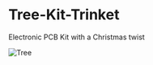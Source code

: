 Tree-Kit-Trinket
================

Electronic PCB Kit with a Christmas twist

![Tree](https://raw.github.com/Cyberlane/Tree-Kit-Trinket/master/xmas_tree_pcb_B.png)
